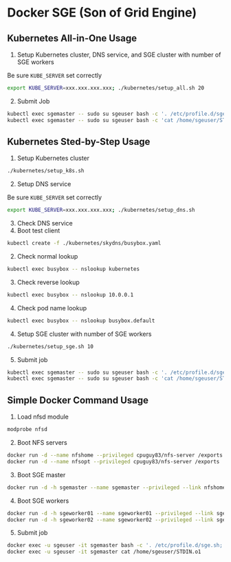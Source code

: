 Docker SGE (Son of Grid Engine)
====

Kubernetes All-in-One Usage
----
1. Setup Kubernetes cluster, DNS service, and SGE cluster with number of SGE workers

  Be sure `KUBE_SERVER` set correctly
  ```bash
  export KUBE_SERVER=xxx.xxx.xxx.xxx; ./kubernetes/setup_all.sh 20
  ```

2. Submit Job

  ```bash
  kubectl exec sgemaster -- sudo su sgeuser bash -c '. /etc/profile.d/sge.sh; echo "/bin/hostname" | qsub'
  kubectl exec sgemaster -- sudo su sgeuser bash -c 'cat /home/sgeuser/STDIN.o1'
  ```

Kubernetes Sted-by-Step Usage
----
1. Setup Kubernetes cluster

  ```bash
  ./kubernetes/setup_k8s.sh
  ```

2. Setup DNS service

  Be sure `KUBE_SERVER` set correctly

  ```bash
  export KUBE_SERVER=xxx.xxx.xxx.xxx; ./kubernetes/setup_dns.sh
  ```

3. Check DNS service
  1. Boot test client

  ```bash
  kubectl create -f ./kubernetes/skydns/busybox.yaml
  ```

  2. Check normal lookup

  ```bash
  kubectl exec busybox -- nslookup kubernetes
  ```

  3. Check reverse lookup
  ```bash
  kubectl exec busybox -- nslookup 10.0.0.1
  ```

  4. Check pod name lookup

  ```bash
  kubectl exec busybox -- nslookup busybox.default
  ```

4. Setup SGE cluster with number of SGE workers

  ```bash
  ./kubernetes/setup_sge.sh 10
  ```

5. Submit job

  ```bash
  kubectl exec sgemaster -- sudo su sgeuser bash -c '. /etc/profile.d/sge.sh; echo "/bin/hostname" | qsub'
  kubectl exec sgemaster -- sudo su sgeuser bash -c 'cat /home/sgeuser/STDIN.o1'
  ```

Simple Docker Command Usage
----
1. Load nfsd module

  ```bash
  modprobe nfsd
  ```

2. Boot NFS servers

  ```bash
  docker run -d --name nfshome --privileged cpuguy83/nfs-server /exports
  docker run -d --name nfsopt --privileged cpuguy83/nfs-server /exports
  ```

3. Boot SGE master

  ```bash
  docker run -d -h sgemaster --name sgemaster --privileged --link nfshome:nfshome --link nfsopt:nfsopt wtakase/sge-master
  ```

4. Boot SGE workers

  ```bash
  docker run -d -h sgeworker01 --name sgeworker01 --privileged --link sgemaster:sgemaster --link nfshome:nfshome --link nfsopt:nfsopt wtakase/sge-worker
  docker run -d -h sgeworker02 --name sgeworker02 --privileged --link sgemaster:sgemaster --link nfshome:nfshome --link nfsopt:nfsopt wtakase/sge-worker
  ```

5. Submit job

  ```bash
  docker exec -u sgeuser -it sgemaster bash -c '. /etc/profile.d/sge.sh; echo "/bin/hostname" | qsub'
  docker exec -u sgeuser -it sgemaster cat /home/sgeuser/STDIN.o1
  ```
